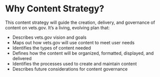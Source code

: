 # Why Content Strategy?

This content strategy will guide the creation, delivery, and governance of content on vets.gov. It’s a living, evolving plan that:
- Describes vets.gov vision and goals
- Maps out how vets.gov will use content to meet user needs
- Identifies the types of content needed
- Defines how the content will be organized, formatted, displayed, and delivered
- Identifies the processes used to create and maintain content
- Describes future considerations for content governance 
